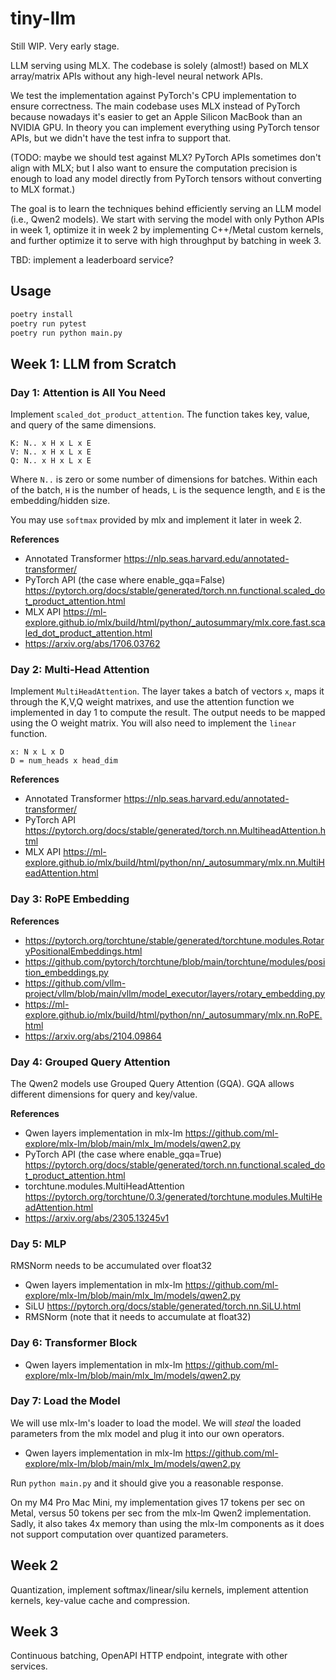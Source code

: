 # tiny-llm

Still WIP. Very early stage.

LLM serving using MLX. The codebase is solely (almost!) based on MLX array/matrix APIs without any high-level neural network APIs.

We test the implementation against PyTorch's CPU implementation to ensure correctness. The main codebase uses MLX
instead of PyTorch because nowadays it's easier to get an Apple Silicon MacBook than an NVIDIA GPU. In theory you can
implement everything using PyTorch tensor APIs, but we didn't have the test infra to support that.

(TODO: maybe we should test against MLX? PyTorch APIs sometimes don't align with MLX; but I also want to ensure the computation
precision is enough to load any model directly from PyTorch tensors without converting to MLX format.)

The goal is to learn the techniques behind efficiently serving an LLM model (i.e., Qwen2 models). We start with serving
the model with only Python APIs in week 1, optimize it in week 2 by implementing C++/Metal custom kernels, and further
optimize it to serve with high throughput by batching in week 3.

TBD: implement a leaderboard service?

## Usage

```bash
poetry install
poetry run pytest
poetry run python main.py
```

## Week 1: LLM from Scratch

### Day 1: Attention is All You Need

Implement `scaled_dot_product_attention`. The function takes key, value, and query of the same dimensions.

```
K: N.. x H x L x E
V: N.. x H x L x E
Q: N.. x H x L x E
```

Where `N..` is zero or some number of dimensions for batches. Within each of the batch, `H` is the number of heads,
`L` is the sequence length, and `E` is the embedding/hidden size.

You may use `softmax` provided by mlx and implement it later in week 2.

**References**

* Annotated Transformer https://nlp.seas.harvard.edu/annotated-transformer/
* PyTorch API (the case where enable_gqa=False) https://pytorch.org/docs/stable/generated/torch.nn.functional.scaled_dot_product_attention.html
* MLX API https://ml-explore.github.io/mlx/build/html/python/_autosummary/mlx.core.fast.scaled_dot_product_attention.html
* https://arxiv.org/abs/1706.03762

### Day 2: Multi-Head Attention

Implement `MultiHeadAttention`. The layer takes a batch of vectors `x`, maps it through the K,V,Q weight matrixes, and
use the attention function we implemented in day 1 to compute the result. The output needs to be mapped using the O
weight matrix. You will also need to implement the `linear` function.

```
x: N x L x D
D = num_heads x head_dim
```

**References**

* Annotated Transformer https://nlp.seas.harvard.edu/annotated-transformer/
* PyTorch API https://pytorch.org/docs/stable/generated/torch.nn.MultiheadAttention.html
* MLX API https://ml-explore.github.io/mlx/build/html/python/nn/_autosummary/mlx.nn.MultiHeadAttention.html

### Day 3: RoPE Embedding

**References**

* https://pytorch.org/torchtune/stable/generated/torchtune.modules.RotaryPositionalEmbeddings.html
* https://github.com/pytorch/torchtune/blob/main/torchtune/modules/position_embeddings.py
* https://github.com/vllm-project/vllm/blob/main/vllm/model_executor/layers/rotary_embedding.py
* https://ml-explore.github.io/mlx/build/html/python/nn/_autosummary/mlx.nn.RoPE.html
* https://arxiv.org/abs/2104.09864

### Day 4: Grouped Query Attention

The Qwen2 models use Grouped Query Attention (GQA). GQA allows different dimensions for query and key/value.

**References**

* Qwen layers implementation in mlx-lm https://github.com/ml-explore/mlx-lm/blob/main/mlx_lm/models/qwen2.py
* PyTorch API (the case where enable_gqa=True) https://pytorch.org/docs/stable/generated/torch.nn.functional.scaled_dot_product_attention.html
* torchtune.modules.MultiHeadAttention https://pytorch.org/torchtune/0.3/generated/torchtune.modules.MultiHeadAttention.html
* https://arxiv.org/abs/2305.13245v1

### Day 5: MLP

RMSNorm needs to be accumulated over float32

* Qwen layers implementation in mlx-lm https://github.com/ml-explore/mlx-lm/blob/main/mlx_lm/models/qwen2.py
* SiLU https://pytorch.org/docs/stable/generated/torch.nn.SiLU.html
* RMSNorm (note that it needs to accumulate at float32)

### Day 6: Transformer Block

* Qwen layers implementation in mlx-lm https://github.com/ml-explore/mlx-lm/blob/main/mlx_lm/models/qwen2.py

### Day 7: Load the Model

We will use mlx-lm's loader to load the model. We will _steal_ the loaded parameters from the mlx model and
plug it into our own operators.

* Qwen layers implementation in mlx-lm https://github.com/ml-explore/mlx-lm/blob/main/mlx_lm/models/qwen2.py

Run `python main.py` and it should give you a reasonable response.

On my M4 Pro Mac Mini, my implementation gives 17 tokens per sec on Metal, versus 50 tokens per sec from the mlx-lm
Qwen2 implementation. Sadly, it also takes 4x memory than using the mlx-lm components as it does not support computation
over quantized parameters.


## Week 2

Quantization, implement softmax/linear/silu kernels, implement attention kernels, key-value cache and compression.

## Week 3

Continuous batching, OpenAPI HTTP endpoint, integrate with other services.
